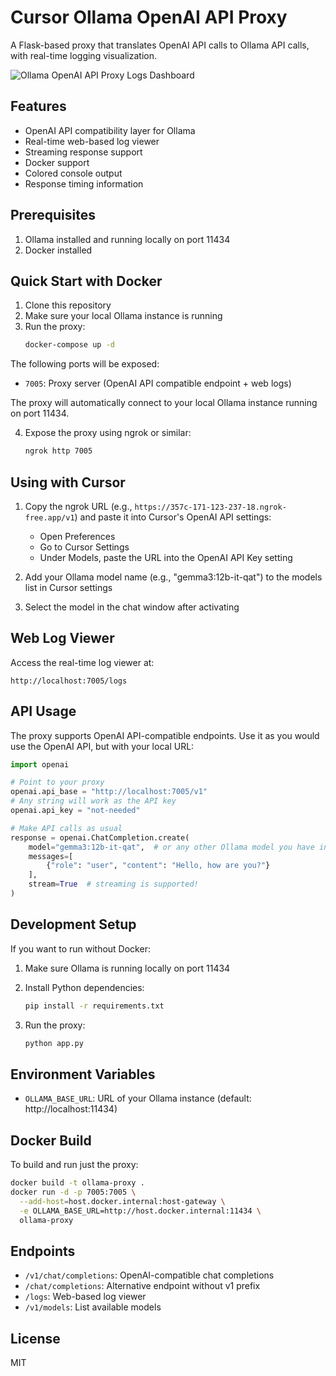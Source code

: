 # Cursor Ollama OpenAI API Proxy

A Flask-based proxy that translates OpenAI API calls to Ollama API calls, with real-time logging visualization.

![Ollama OpenAI API Proxy Logs Dashboard](https://punnerud.github.io/cursor_ollama_proxy/example.png)

## Features

- OpenAI API compatibility layer for Ollama
- Real-time web-based log viewer
- Streaming response support
- Docker support
- Colored console output
- Response timing information

## Prerequisites

1. Ollama installed and running locally on port 11434
2. Docker installed

## Quick Start with Docker

1. Clone this repository
2. Make sure your local Ollama instance is running
3. Run the proxy:
   ```bash
   docker-compose up -d
   ```

The following ports will be exposed:
- `7005`: Proxy server (OpenAI API compatible endpoint + web logs)

The proxy will automatically connect to your local Ollama instance running on port 11434.

4. Expose the proxy using ngrok or similar:
   ```bash
   ngrok http 7005
   ```

## Using with Cursor

1. Copy the ngrok URL (e.g., `https://357c-171-123-237-18.ngrok-free.app/v1`) and paste it into Cursor's OpenAI API settings:
   - Open Preferences
   - Go to Cursor Settings
   - Under Models, paste the URL into the OpenAI API Key setting

2. Add your Ollama model name (e.g., "gemma3:12b-it-qat") to the models list in Cursor settings

3. Select the model in the chat window after activating

## Web Log Viewer

Access the real-time log viewer at:
```
http://localhost:7005/logs
```

## API Usage

The proxy supports OpenAI API-compatible endpoints. Use it as you would use the OpenAI API, but with your local URL:

```python
import openai

# Point to your proxy
openai.api_base = "http://localhost:7005/v1"
# Any string will work as the API key
openai.api_key = "not-needed"

# Make API calls as usual
response = openai.ChatCompletion.create(
    model="gemma3:12b-it-qat",  # or any other Ollama model you have installed
    messages=[
        {"role": "user", "content": "Hello, how are you?"}
    ],
    stream=True  # streaming is supported!
)
```

## Development Setup

If you want to run without Docker:

1. Make sure Ollama is running locally on port 11434

2. Install Python dependencies:
   ```bash
   pip install -r requirements.txt
   ```

3. Run the proxy:
   ```bash
   python app.py
   ```

## Environment Variables

- `OLLAMA_BASE_URL`: URL of your Ollama instance (default: http://localhost:11434)

## Docker Build

To build and run just the proxy:

```bash
docker build -t ollama-proxy .
docker run -d -p 7005:7005 \
  --add-host=host.docker.internal:host-gateway \
  -e OLLAMA_BASE_URL=http://host.docker.internal:11434 \
  ollama-proxy
```

## Endpoints

- `/v1/chat/completions`: OpenAI-compatible chat completions
- `/chat/completions`: Alternative endpoint without v1 prefix
- `/logs`: Web-based log viewer
- `/v1/models`: List available models

## License

MIT 